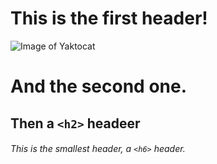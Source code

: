 # This is the first header!

![Image of Yaktocat](https://octodex.github.com/images/yaktocat.png)

# And the second one.

## Then a `<h2>` headeer

###### This is the smallest header, a `<h6>` header.
